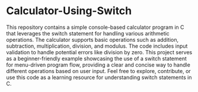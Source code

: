 # Calculator-Using-Switch
This repository contains a simple console-based calculator program in C that leverages the switch statement for handling various arithmetic operations. The calculator supports basic operations such as addition, subtraction, multiplication, division, and modulus. The code includes input validation to handle potential errors like division by zero. This project serves as a beginner-friendly example showcasing the use of a switch statement for menu-driven program flow, providing a clear and concise way to handle different operations based on user input. Feel free to explore, contribute, or use this code as a learning resource for understanding switch statements in C.
